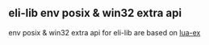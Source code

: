 ## eli-lib env posix & win32 extra api

env posix & win32 extra api for eli-lib are based on [lua-ex](https://github.com/o-lim/lua-ex) 